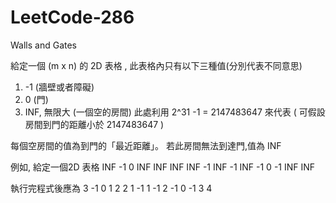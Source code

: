 # LeetCode-286
Walls and Gates


給定一個 (m x n) 的 2D 表格 , 此表格內只有以下三種值(分別代表不同意思)
1. -1 (牆壁或者障礙)
2. 0 (門)
3. INF, 無限大 (一個空的房間)  此處利用 2^31 -1 = 2147483647 來代表
   ( 可假設房間到門的距離小於 2147483647 )

每個空房間的值為到門的「最近距離」。 若此房間無法到達門,值為 INF

例如, 給定一個2D 表格
INF  -1  0  INF
INF INF INF  -1
INF  -1 INF  -1
  0  -1 INF INF
  
執行完程式後應為
  3  -1   0   1
  2   2   1  -1
  1  -1   2  -1
  0  -1   3   4
